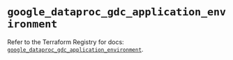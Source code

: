 # `google_dataproc_gdc_application_environment`

Refer to the Terraform Registry for docs: [`google_dataproc_gdc_application_environment`](https://registry.terraform.io/providers/hashicorp/google-beta/6.15.0/docs/resources/google_dataproc_gdc_application_environment).
